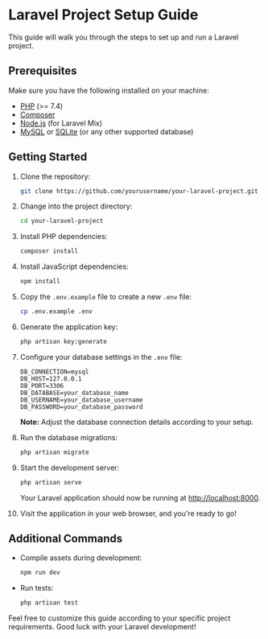 # Laravel Project Setup Guide

This guide will walk you through the steps to set up and run a Laravel project.

## Prerequisites

Make sure you have the following installed on your machine:

- [PHP](https://www.php.net/) (>= 7.4)
- [Composer](https://getcomposer.org/)
- [Node.js](https://nodejs.org/) (for Laravel Mix)
- [MySQL](https://www.mysql.com/) or [SQLite](https://www.sqlite.org/) (or any other supported database)

## Getting Started

1. Clone the repository:

    ```bash
    git clone https://github.com/yourusername/your-laravel-project.git
    ```

2. Change into the project directory:

    ```bash
    cd your-laravel-project
    ```

3. Install PHP dependencies:

    ```bash
    composer install
    ```

4. Install JavaScript dependencies:

    ```bash
    npm install
    ```

5. Copy the `.env.example` file to create a new `.env` file:

    ```bash
    cp .env.example .env
    ```

6. Generate the application key:

    ```bash
    php artisan key:generate
    ```

7. Configure your database settings in the `.env` file:

    ```env
    DB_CONNECTION=mysql
    DB_HOST=127.0.0.1
    DB_PORT=3306
    DB_DATABASE=your_database_name
    DB_USERNAME=your_database_username
    DB_PASSWORD=your_database_password
    ```

    **Note:** Adjust the database connection details according to your setup.

8. Run the database migrations:

    ```bash
    php artisan migrate
    ```

9. Start the development server:

    ```bash
    php artisan serve
    ```

    Your Laravel application should now be running at [http://localhost:8000](http://localhost:8000).

10. Visit the application in your web browser, and you're ready to go!

## Additional Commands

- Compile assets during development:

    ```bash
    npm run dev
    ```

- Run tests:

    ```bash
    php artisan test
    ```

Feel free to customize this guide according to your specific project requirements. Good luck with your Laravel development!
